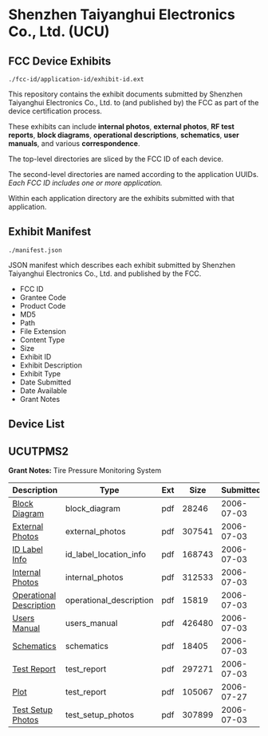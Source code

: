 # Shenzhen Taiyanghui Electronics Co., Ltd. (UCU)
## FCC Device Exhibits

```
./fcc-id/application-id/exhibit-id.ext
```

This repository contains the exhibit documents submitted by Shenzhen Taiyanghui Electronics Co., Ltd. to (and published by) the FCC as part of the device certification process.

These exhibits can include **internal photos**, **external photos**, **RF test reports**, **block diagrams**, **operational descriptions**, **schematics**, **user manuals**, and various **correspondence**.

The top-level directories are sliced by the FCC ID of each device.

The second-level directories are named according to the application UUIDs. *Each FCC ID includes one or more application.*

Within each application directory are the exhibits submitted with that application. 

## Exhibit Manifest

```
./manifest.json
```

JSON manifest which describes each exhibit submitted by Shenzhen Taiyanghui Electronics Co., Ltd. and published by the FCC.

- FCC ID
- Grantee Code
- Product Code
- MD5
- Path
- File Extension
- Content Type
- Size
- Exhibit ID
- Exhibit Description
- Exhibit Type
- Date Submitted
- Date Available
- Grant Notes

## Device List
## UCUTPMS2
**Grant Notes:** Tire Pressure Monitoring System

| Description | Type | Ext | Size | Submitted | Available |
| ----------- | ---- | --- | ---- | --------- | --------- |
| [Block Diagram](UCUTPMS2/e8d9d68f69ae02994cc08ba9ae33e52a/676694.pdf) | block_diagram | pdf | 28246 | 2006-07-03 | 2006-07-03 |
| [External Photos](UCUTPMS2/e8d9d68f69ae02994cc08ba9ae33e52a/676696.pdf) | external_photos | pdf | 307541 | 2006-07-03 | 2006-07-03 |
| [ID Label Info](UCUTPMS2/e8d9d68f69ae02994cc08ba9ae33e52a/676698.pdf) | id_label_location_info | pdf | 168743 | 2006-07-03 | 2006-07-03 |
| [Internal Photos](UCUTPMS2/e8d9d68f69ae02994cc08ba9ae33e52a/676697.pdf) | internal_photos | pdf | 312533 | 2006-07-03 | 2006-07-03 |
| [Operational Description](UCUTPMS2/e8d9d68f69ae02994cc08ba9ae33e52a/676695.pdf) | operational_description | pdf | 15819 | 2006-07-03 | 2006-07-03 |
| [Users Manual](UCUTPMS2/e8d9d68f69ae02994cc08ba9ae33e52a/676700.pdf) | users_manual | pdf | 426480 | 2006-07-03 | 2006-07-03 |
| [Schematics](UCUTPMS2/e8d9d68f69ae02994cc08ba9ae33e52a/676701.pdf) | schematics | pdf | 18405 | 2006-07-03 | 2006-07-03 |
| [Test Report](UCUTPMS2/e8d9d68f69ae02994cc08ba9ae33e52a/676693.pdf) | test_report | pdf | 297271 | 2006-07-03 | 2006-07-03 |
| [Plot](UCUTPMS2/e8d9d68f69ae02994cc08ba9ae33e52a/686852.pdf) | test_report | pdf | 105067 | 2006-07-27 | 2006-07-03 |
| [Test Setup Photos](UCUTPMS2/e8d9d68f69ae02994cc08ba9ae33e52a/676699.pdf) | test_setup_photos | pdf | 307899 | 2006-07-03 | 2006-07-03 |
